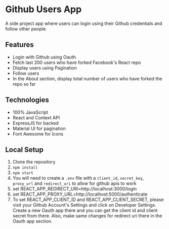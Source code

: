 # Github Users App
A side project app where users can login using their Github credentials and follow other people.

## Features
- Login with Github using Oauth
- Fetch last 200 users who have forked Facebook's React repo
- Display users using Pagination
- Follow users
- In the About section, display total number of users who have forked the repo so far

## Technologies
- 100% JavaScript
- React and Context API
- ExpressJS for backed
- Material UI for pagination
- Font Awesome for Icons

## Local Setup
1. Clone the repository
2. `npm install`
3. `npm start`
4. You will need to create a `.env` file with a `client_id`, `secret_key`, `proxy_url` and `redirect_uri` to allow for github apis to work
5. set REACT_APP_REDIRECT_URI=http://localhost:3000/login
6. set REACT_APP_PROXY_URL=http://localhost:5000/authenticate
7. To set REACT_APP_CLIENT_ID and REACT_APP_CLIENT_SECRET, please visit your Github Account's Settings and click on Developer Settings. Create a new Oauth app there and you can get the client id and client secret from there. Also, make same changes for redirect uri there in the Oauth app section.
